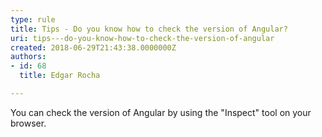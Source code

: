 ```yaml
---
type: rule
title: Tips - Do you know how to check the version of Angular?
uri: tips---do-you-know-how-to-check-the-version-of-angular
created: 2018-06-29T21:43:38.0000000Z
authors:
- id: 68
  title: Edgar Rocha

---
```


 ​​You can check the version of Angular by using the "Inspect" tool on your browser.​
 
 


